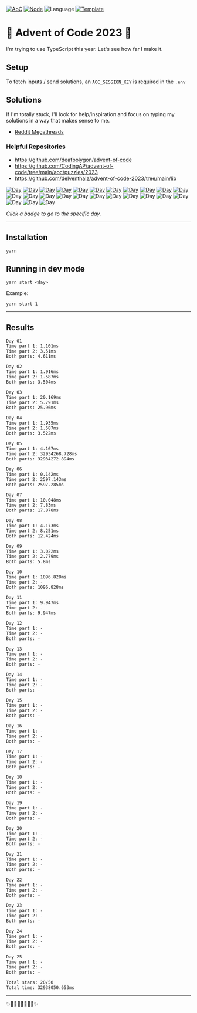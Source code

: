 <!-- Entries between SOLUTIONS and RESULTS tags are auto-generated -->

[![AoC](https://badgen.net/badge/AoC/2023/blue)](https://adventofcode.com/2023)
[![Node](https://badgen.net/badge/Node/v16.13.0+/blue)](https://nodejs.org/en/download/)
![Language](https://badgen.net/badge/Language/TypeScript/blue)
[![Template](https://badgen.net/badge/Template/aocrunner/blue)](https://github.com/caderek/aocrunner)

# 🎄 Advent of Code 2023 🎄

I'm trying to use TypeScript this year. Let's see how far I make it.
## Setup
To fetch inputs / send solutions, an `AOC_SESSION_KEY` is required in the `.env`
## Solutions

If I'm totally stuck, I'll look for help/inspiration and focus on typing my solutions in a way that makes sense to me.

- [Reddit Megathreads](https://www.reddit.com/r/adventofcode/wiki/archives/solution_megathreads/2023/)

### Helpful Repositories
- <https://github.com/deafpolygon/advent-of-code>
- <https://github.com/CodingAP/advent-of-code/tree/main/aoc/puzzles/2023>
- <https://github.com/delventhalz/advent-of-code-2023/tree/main/lib>

<!--SOLUTIONS-->

[![Day](https://badgen.net/badge/01/%E2%98%85%E2%98%85/green)](src/day01)
[![Day](https://badgen.net/badge/02/%E2%98%85%E2%98%85/green)](src/day02)
[![Day](https://badgen.net/badge/03/%E2%98%85%E2%98%85/green)](src/day03)
[![Day](https://badgen.net/badge/04/%E2%98%85%E2%98%85/green)](src/day04)
[![Day](https://badgen.net/badge/05/%E2%98%85%E2%98%85/green)](src/day05)
[![Day](https://badgen.net/badge/06/%E2%98%85%E2%98%85/green)](src/day06)
[![Day](https://badgen.net/badge/07/%E2%98%85%E2%98%85/green)](src/day07)
[![Day](https://badgen.net/badge/08/%E2%98%85%E2%98%85/green)](src/day08)
[![Day](https://badgen.net/badge/09/%E2%98%85%E2%98%85/green)](src/day09)
[![Day](https://badgen.net/badge/10/%E2%98%85%E2%98%86/yellow)](src/day10)
[![Day](https://badgen.net/badge/11/%E2%98%85%E2%98%86/yellow)](src/day11)
![Day](https://badgen.net/badge/12/%E2%98%86%E2%98%86/gray)
![Day](https://badgen.net/badge/13/%E2%98%86%E2%98%86/gray)
![Day](https://badgen.net/badge/14/%E2%98%86%E2%98%86/gray)
![Day](https://badgen.net/badge/15/%E2%98%86%E2%98%86/gray)
![Day](https://badgen.net/badge/16/%E2%98%86%E2%98%86/gray)
![Day](https://badgen.net/badge/17/%E2%98%86%E2%98%86/gray)
![Day](https://badgen.net/badge/18/%E2%98%86%E2%98%86/gray)
![Day](https://badgen.net/badge/19/%E2%98%86%E2%98%86/gray)
![Day](https://badgen.net/badge/20/%E2%98%86%E2%98%86/gray)
![Day](https://badgen.net/badge/21/%E2%98%86%E2%98%86/gray)
![Day](https://badgen.net/badge/22/%E2%98%86%E2%98%86/gray)
![Day](https://badgen.net/badge/23/%E2%98%86%E2%98%86/gray)
![Day](https://badgen.net/badge/24/%E2%98%86%E2%98%86/gray)
![Day](https://badgen.net/badge/25/%E2%98%86%E2%98%86/gray)

<!--/SOLUTIONS-->

_Click a badge to go to the specific day._

---

## Installation

```
yarn
```

## Running in dev mode

```
yarn start <day>
```

Example:

```
yarn start 1
```

---

## Results

<!--RESULTS-->

```
Day 01
Time part 1: 1.101ms
Time part 2: 3.51ms
Both parts: 4.611ms
```

```
Day 02
Time part 1: 1.916ms
Time part 2: 1.587ms
Both parts: 3.504ms
```

```
Day 03
Time part 1: 20.169ms
Time part 2: 5.791ms
Both parts: 25.96ms
```

```
Day 04
Time part 1: 1.935ms
Time part 2: 1.587ms
Both parts: 3.522ms
```

```
Day 05
Time part 1: 4.167ms
Time part 2: 32934268.728ms
Both parts: 32934272.894ms
```

```
Day 06
Time part 1: 0.142ms
Time part 2: 2597.143ms
Both parts: 2597.285ms
```

```
Day 07
Time part 1: 10.048ms
Time part 2: 7.83ms
Both parts: 17.878ms
```

```
Day 08
Time part 1: 4.173ms
Time part 2: 8.251ms
Both parts: 12.424ms
```

```
Day 09
Time part 1: 3.022ms
Time part 2: 2.779ms
Both parts: 5.8ms
```

```
Day 10
Time part 1: 1096.828ms
Time part 2: -
Both parts: 1096.828ms
```

```
Day 11
Time part 1: 9.947ms
Time part 2: -
Both parts: 9.947ms
```

```
Day 12
Time part 1: -
Time part 2: -
Both parts: -
```

```
Day 13
Time part 1: -
Time part 2: -
Both parts: -
```

```
Day 14
Time part 1: -
Time part 2: -
Both parts: -
```

```
Day 15
Time part 1: -
Time part 2: -
Both parts: -
```

```
Day 16
Time part 1: -
Time part 2: -
Both parts: -
```

```
Day 17
Time part 1: -
Time part 2: -
Both parts: -
```

```
Day 18
Time part 1: -
Time part 2: -
Both parts: -
```

```
Day 19
Time part 1: -
Time part 2: -
Both parts: -
```

```
Day 20
Time part 1: -
Time part 2: -
Both parts: -
```

```
Day 21
Time part 1: -
Time part 2: -
Both parts: -
```

```
Day 22
Time part 1: -
Time part 2: -
Both parts: -
```

```
Day 23
Time part 1: -
Time part 2: -
Both parts: -
```

```
Day 24
Time part 1: -
Time part 2: -
Both parts: -
```

```
Day 25
Time part 1: -
Time part 2: -
Both parts: -
```

```
Total stars: 20/50
Total time: 32938050.653ms
```

<!--/RESULTS-->

---

✨🎄🎁🎄🎅🎄🎁🎄✨